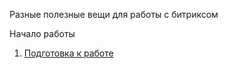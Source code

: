Разные полезные вещи для работы с битриксом

Начало работы
1. [Подготовка к работе](https://github.com/Ozimnadius/bitrix-development/tree/main/1.%20%D0%9F%D0%BE%D0%B4%D0%B3%D0%BE%D1%82%D0%BE%D0%B2%D0%BA%D0%B0%20%D0%BA%20%D1%80%D0%B0%D0%B1%D0%BE%D1%82%D0%B5)